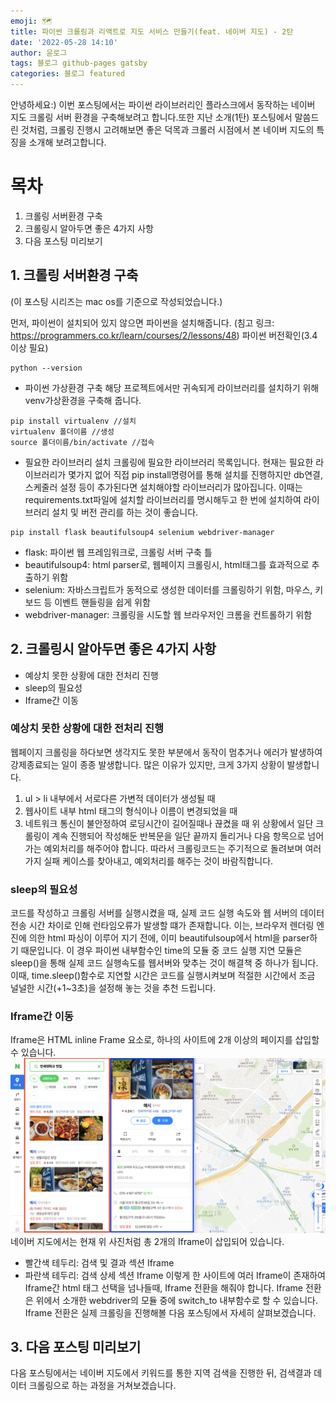 ```yaml
---
emoji: 🗺
title: 파이썬 크롤링과 리액트로 지도 서비스 만들기(feat. 네이버 지도) - 2탄
date: '2022-05-28 14:10'
author: 윤로그
tags: 블로그 github-pages gatsby
categories: 블로그 featured
---
```


안녕하세요:) 이번 포스팅에서는 파이썬 라이브러리인 플라스크에서 동작하는 네이버 지도 크롤링 서버 환경을 구축해보려고 합니다.또한 지난 소개(1탄) 포스팅에서 말씀드린 것처럼, 크롤링 진행시 고려해보면 좋은 덕목과 크롤러 시점에서 본 네이버 지도의 특징을 소개해 보려고합니다.

# 목차

1. 크롤링 서버환경 구축
2. 크롤링시 알아두면 좋은 4가지 사항
3. 다음 포스팅 미리보기

## 1. 크롤링 서버환경 구축

(이 포스팅 시리즈는 mac os를 기준으로 작성되었습니다.)

먼저, 파이썬이 설치되어 있지 않으면 파이썬을 설치해줍니다.
(침고 링크: https://programmers.co.kr/learn/courses/2/lessons/48)
파이썬 버전확인(3.4이상 필요)
```
python --version
```

- 파이썬 가상환경 구축
해당 프로젝트에서만 귀속되게 라이브러리를 설치하기 위해 venv가상환경을 구축해 줍니다.

```
pip install virtualenv //설치
virtualenv 폴더이름 //생성
source 폴더이름/bin/activate //접속
```

- 필요한 라이브러리 설치
크롤링에 필요한 라이브러리 목록입니다.
현재는 필요한 라이브러리가 몇가지 없어 직접 pip install명령어를 통해 설치를 진행하지만 db연결, 스케줄러 설정 등이 추가된다면 설치해야할 라이브러리가 많아집니다. 이때는 requirements.txt파일에 설치할 라이브러리를 명시해두고 한 번에 설치하여 라이브러리 설치 및 버전 관리를 하는 것이 좋습니다.

```
pip install flask beautifulsoup4 selenium webdriver-manager
```

- flask: 파이썬 웹 프레임워크로, 크롤링 서버 구축 틀
- beautifulsoup4: html parser로, 웹페이지 크롤링시, html태그를 효과적으로 추출하기 위함
- selenium: 자바스크립트가 동적으로 생성한 데이터를 크롤링하기 위함, 마우스, 키보드 등 이벤트 핸들링을 쉽게 위함
- webdriver-manager: 크롤링을 시도할 웹 브라우저인 크롬을 컨트롤하기 위함


## 2. 크롤링시 알아두면 좋은 4가지 사항

- 예상치 못한 상황에 대한 전처리 진행
- sleep의 필요성
- Iframe간 이동

### 예상치 못한 상황에 대한 전처리 진행

웹페이지 크롤링을 하다보면 생각지도 못한 부분에서 동작이 멈추거나 에러가 발생하여 강제종료되는 일이 종종 발생합니다. 많은 이유가 있지만, 크게 3가지 상황이 발생합니다.
1. ul > li 내부에서 서로다른 가변적 데이터가 생성될 때
2. 웹사이트 내부 html 태그의 형식이나 이름이 변경되었을 때
3. 네트워크 통신이 불안정하여 로딩시간이 길어질때나 끊켰을 때
위 상황에서 일단 크롤링이 계속 진행되어 작성해둔 반복문을 일단 끝까지 돌리거나 다음 항목으로 넘어가는 예외처리를 해주어야 합니다. 따라서 크롤링코드는 주기적으로 돌려보며 여러가지 실패 케이스를 찾아내고, 예외처리를 해주는 것이 바람직합니다.

### sleep의 필요성
코드를 작성하고 크롤링 서버를 실행시켰을 때, 실제 코드 실행 속도와 웹 서버의 데이터 전송 시간 차이로 인해 런타임오류가 발생할 떄가 존재합니다.
이는, 브라우저 렌더링 엔진에 의한 html 파싱이 이루어 지기 전에, 이미 beautifulsoup에서 html을 parser하기 때문입니다. 이 경우 파이썬 내부함수인 time의 모듈 중 코드 실행 지연 모듈은 sleep()을 통해 실제 코드 실행속도를 웹서버와 맞추는 것이 해결책 중 하나가 됩니다. 이때, time.sleep()함수로 지연할 시간은 코드를 실행시켜보며 적절한 시간에서 조금 널널한 시간(+1~3초)을 설정해 놓는 것을 추천 드립니다.

### Iframe간 이동
Iframe은 HTML inline Frame 요소로, 하나의 사이트에 2개 이상의 페이지를 삽입할 수 있습니다. 
![iframeDescription.png](iframeDescription.png)
네이버 지도에서는 현재 위 사진처럼 총 2개의 Iframe이 삽입되어 있습니다.
- 빨간색 테두리: 검색 및 결과 섹션 Iframe
- 파란색 테두리: 검색 상세 섹션 Iframe
이렇게 한 사이트에 여러 Iframe이 존재하여 Iframe간 html 태그 선택을 넘나들때, Iframe 전환을 해줘야 합니다. Iframe 전환은 위에서 소개한 webdriver의 모듈 중에 switch_to 내부함수로 할 수 있습니다. Iframe 전환은 실제 크롤링을 진행해볼 다음 포스팅에서 자세히 살펴보겠습니다.

## 3. 다음 포스팅 미리보기
다음 포스팅에서는 네이버 지도에서 키워드를 통한 지역 검색을 진행한 뒤, 검색결과 데이터 크롤링으로 하는 과정을 거쳐보겠습니다. 

```toc

```
